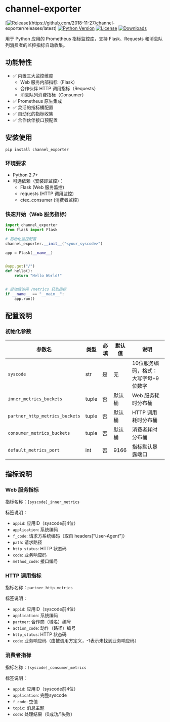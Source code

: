 # channel-exporter

[![Release](https://img.shields.io/github/release/2018-11-27/channel-exporter.svg?style=flat-square")](https://github.com/2018-11-27/channel-exporter/releases/latest)
[![Python Version](https://img.shields.io/badge/python-2.7+/3.6+-blue.svg)](https://github.com/2018-11-27/channel-exporter)
[![License](https://img.shields.io/badge/license-MIT-green.svg)](https://opensource.org/licenses/MIT)
[![Downloads](https://pepy.tech/badge/channel-exporter)](https://pepy.tech/project/channel-exporter)

用于 Python 应用的 Prometheus 指标监控库，支持 Flask、Requests 和消息队列消费者的监控指标自动收集。

## 功能特性

- ✅ 内置三大监控维度
    - Web 服务内部指标（Flask）
    - 合作伙伴 HTTP 调用指标（Requests）
    - 消息队列消费指标（Consumer）
- ✅ Prometheus 原生集成
- ✅ 灵活的指标桶配置
- ✅ 自动化的指标收集
- ✅ 合作伙伴接口预配置

## 安装使用

```bash
pip install channel_exporter
```

### 环境要求

- Python 2.7+
- 可选依赖（安装即监控）：
    - Flask (Web 服务监控)
    - requests (HTTP 调用监控)
    - ctec_consumer (消费者监控)

### 快速开始（Web 服务指标）

```python
import channel_exporter
from flask import Flask

# 初始化监控配置
channel_exporter.__init__("<your_syscode>")

app = Flask(__name__)


@app.get("/")
def hello():
    return "Hello World!"


# 启动后访问 /metrics 获取指标
if __name__ == "__main__":
    app.run()
```

## 配置说明

### 初始化参数

| 参数名                            | 类型    | 必填 | 默认值  | 说明                   |
|--------------------------------|-------|----|------|----------------------|
| `syscode`                      | str   | 是  | 无    | 10位服务编码，格式：大写字母+9位数字 |
| `inner_metrics_buckets`        | tuple | 否  | 默认桶  | Web 服务耗时分布桶          |
| `partner_http_metrics_buckets` | tuple | 否  | 默认桶  | HTTP 调用耗时分布桶         |
| `consumer_metrics_buckets`     | tuple | 否  | 默认桶  | 消费者耗时分布桶             |
| `default_metrics_port`         | int   | 否  | 9166 | 指标默认暴露端口             |

## 指标说明

### Web 服务指标

指标名称：`[syscode]_inner_metrics`

标签说明：

- `appid`: 应用ID（syscode前4位）
- `application`: 系统编码
- `f_code`: 请求方系统编码（取自 headers["User-Agent"]）
- `path`: 请求路径
- `http_status`: HTTP 状态码
- `code`: 业务响应码
- `method_code`: 接口编号

### HTTP 调用指标

指标名称：`partner_http_metrics`

标签说明：

- `appid`: 应用ID（syscode前4位）
- `application`: 系统编码
- `partner`: 合作商（域名）编号
- `action_code`: 动作（路径）编号
- `http_status`: HTTP 状态码
- `code`: 业务响应码（由被调用方定义，-1表示未找到业务响应码）

### 消费者指标

指标名称：`[syscode]_consumer_metrics`

标签说明：

- `appid`: 应用ID（syscode前4位）
- `application`: 完整syscode
- `f_code`: 空值
- `topic`: 消息主题
- `code`: 处理结果（0成功/1失败）

